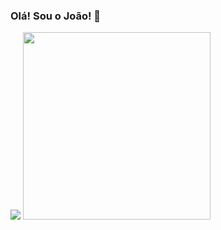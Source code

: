 ### Olá! Sou o João! 👋
<div>
  <img src="https://github-readme-stats.vercel.app/api?username=joaolucasgomess&show=prs_merged,prs_merged_percentage&show_icons=true&theme=synthwave"/>
  <img width="300px" src="https://github-readme-stats.vercel.app/api/top-langs/?username=joaolucasgomess&theme=synthwave"/>
</div>
